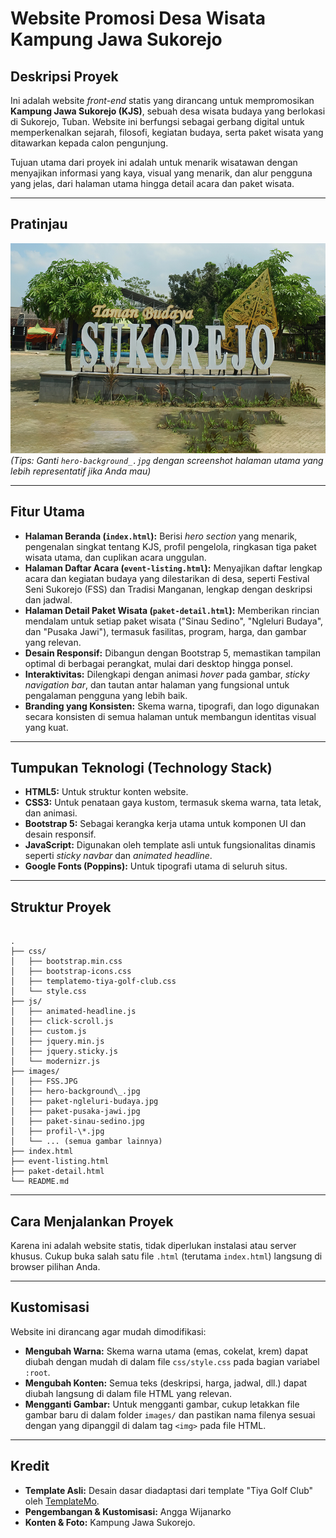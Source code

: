 # Website Promosi Desa Wisata Kampung Jawa Sukorejo

## Deskripsi Proyek

Ini adalah website *front-end* statis yang dirancang untuk mempromosikan **Kampung Jawa Sukorejo (KJS)**, sebuah desa wisata budaya yang berlokasi di Sukorejo, Tuban. Website ini berfungsi sebagai gerbang digital untuk memperkenalkan sejarah, filosofi, kegiatan budaya, serta paket wisata yang ditawarkan kepada calon pengunjung.

Tujuan utama dari proyek ini adalah untuk menarik wisatawan dengan menyajikan informasi yang kaya, visual yang menarik, dan alur pengguna yang jelas, dari halaman utama hingga detail acara dan paket wisata.

---

## Pratinjau

![Pratinjau Website Kampung Jawa Sukorejo](images/hero-background_.jpg)
*(Tips: Ganti `hero-background_.jpg` dengan screenshot halaman utama yang lebih representatif jika Anda mau)*

---

## Fitur Utama

-   **Halaman Beranda (`index.html`):** Berisi *hero section* yang menarik, pengenalan singkat tentang KJS, profil pengelola, ringkasan tiga paket wisata utama, dan cuplikan acara unggulan.
-   **Halaman Daftar Acara (`event-listing.html`):** Menyajikan daftar lengkap acara dan kegiatan budaya yang dilestarikan di desa, seperti Festival Seni Sukorejo (FSS) dan Tradisi Manganan, lengkap dengan deskripsi dan jadwal.
-   **Halaman Detail Paket Wisata (`paket-detail.html`):** Memberikan rincian mendalam untuk setiap paket wisata ("Sinau Sedino", "Ngleluri Budaya", dan "Pusaka Jawi"), termasuk fasilitas, program, harga, dan gambar yang relevan.
-   **Desain Responsif:** Dibangun dengan Bootstrap 5, memastikan tampilan optimal di berbagai perangkat, mulai dari desktop hingga ponsel.
-   **Interaktivitas:** Dilengkapi dengan animasi *hover* pada gambar, *sticky navigation bar*, dan tautan antar halaman yang fungsional untuk pengalaman pengguna yang lebih baik.
-   **Branding yang Konsisten:** Skema warna, tipografi, dan logo digunakan secara konsisten di semua halaman untuk membangun identitas visual yang kuat.

---

## Tumpukan Teknologi (Technology Stack)

-   **HTML5:** Untuk struktur konten website.
-   **CSS3:** Untuk penataan gaya kustom, termasuk skema warna, tata letak, dan animasi.
-   **Bootstrap 5:** Sebagai kerangka kerja utama untuk komponen UI dan desain responsif.
-   **JavaScript:** Digunakan oleh template asli untuk fungsionalitas dinamis seperti *sticky navbar* dan *animated headline*.
-   **Google Fonts (Poppins):** Untuk tipografi utama di seluruh situs.

---

## Struktur Proyek

```

.
├── css/
│   ├── bootstrap.min.css
│   ├── bootstrap-icons.css
│   ├── templatemo-tiya-golf-club.css
│   └── style.css
├── js/
│   ├── animated-headline.js
│   ├── click-scroll.js
│   ├── custom.js
│   ├── jquery.min.js
│   ├── jquery.sticky.js
│   └── modernizr.js
├── images/
│   ├── FSS.JPG
│   ├── hero-background\_.jpg
│   ├── paket-ngleluri-budaya.jpg
│   ├── paket-pusaka-jawi.jpg
│   ├── paket-sinau-sedino.jpg
│   ├── profil-\*.jpg
│   └── ... (semua gambar lainnya)
├── index.html
├── event-listing.html
├── paket-detail.html
└── README.md

```

---

## Cara Menjalankan Proyek

Karena ini adalah website statis, tidak diperlukan instalasi atau server khusus. Cukup buka salah satu file `.html` (terutama `index.html`) langsung di browser pilihan Anda.

---

## Kustomisasi

Website ini dirancang agar mudah dimodifikasi:

-   **Mengubah Warna:** Skema warna utama (emas, cokelat, krem) dapat diubah dengan mudah di dalam file `css/style.css` pada bagian variabel `:root`.
-   **Mengubah Konten:** Semua teks (deskripsi, harga, jadwal, dll.) dapat diubah langsung di dalam file HTML yang relevan.
-   **Mengganti Gambar:** Untuk mengganti gambar, cukup letakkan file gambar baru di dalam folder `images/` dan pastikan nama filenya sesuai dengan yang dipanggil di dalam tag `<img>` pada file HTML.

---

## Kredit

-   **Template Asli:** Desain dasar diadaptasi dari template "Tiya Golf Club" oleh [TemplateMo](https://templatemo.com/).
-   **Pengembangan & Kustomisasi:** Angga Wijanarko
-   **Konten & Foto:** Kampung Jawa Sukorejo.

```
